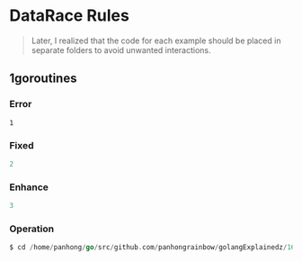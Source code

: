  

# DataRace Rules

> Later, I realized that the code for each example should be placed in separate folders to avoid unwanted interactions. 

## 1goroutines

### Error

```golang
1
```

### Fixed

```go
2
```

### Enhance

```go
3
```

### Operation

```go
$ cd /home/panhong/go/src/github.com/panhongrainbow/golangExplainedz/16_practice/3_race_detector/example/rules/1goroutine
```



